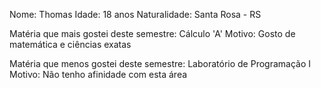 Nome: Thomas
Idade: 18 anos
Naturalidade: Santa Rosa - RS

Matéria que mais gostei deste semestre: Cálculo 'A'
Motivo: Gosto de matemática e ciências exatas

Matéria que menos gostei deste semestre: Laboratório de Programação I
Motivo: Não tenho afinidade com esta área